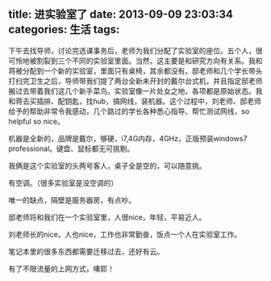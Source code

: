 title: 进实验室了
date: 2013-09-09 23:03:34
categories: 生活
tags:
---
下午去找导师，讨论完选课事务后，老师为我们分配了实验室的座位。五个人，很可怜地被割裂到三个不同的实验室里面。当然，这主要是和研究方向有关系。我和蒋被分配到一个新的实验室，里面只有桌椅，其余都没有。邸老师和几个学长带头打扫完卫生之后，导师带我们提了两台全新未开封的戴尔台式机，并且指定邸老师搬过去带着我们这几个新手菜鸟。实验室像一片处女之地，各项都是原始状态。我和蒋去买插排、配钥匙，找hub，搞网线，装机器。这个过程中，刘老师、邸老师给予的帮助非常令我感动，几个路过的学长各种悉心指导、帮忙测试网线，so helpful so nice。

机器是全新的，品牌是戴尔，够硬，i7,4G内存，4GHz，正版预装windows7 professional。键盘、鼠标都无可挑剔。

我俩是这个实验室的头两号客人，桌子全是空的，可以随意挑。

有空调。（很多实验室是没空调的）

唯一的缺点，隔壁是服务器房，有点吵。

邸老师将和我们在一个实验室里，人很nice，年轻，平易近人。

刘老师长的nice，人也nice，工作也非常勤奋，饭点一个人在实验室工作。

笔记本里的很多东西都需要迁移过去，还好有云。

有了不限流量的上网方式，噢耶！

